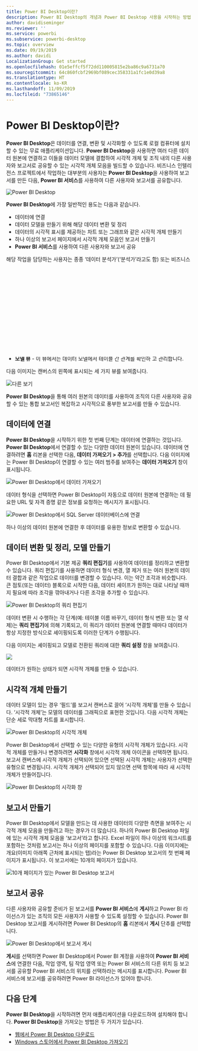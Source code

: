 ```yaml
---
title: Power BI Desktop이란?
description: Power BI Desktop의 개념과 Power BI Desktop 사용을 시작하는 방법 알아보기
author: davidiseminger
ms.reviewer: ''
ms.service: powerbi
ms.subservice: powerbi-desktop
ms.topic: overview
ms.date: 09/19/2019
ms.author: davidi
LocalizationGroup: Get started
ms.openlocfilehash: 01e5effcf5f72dd110005815e2ba86c9a6731a70
ms.sourcegitcommit: 64c860fcbf2969bf089cec358331a1fc1e0d39a8
ms.translationtype: HT
ms.contentlocale: ko-KR
ms.lasthandoff: 11/09/2019
ms.locfileid: "73865146"
---
```

# <a name="what-is-power-bi-desktop"></a>Power BI Desktop이란?

**Power BI Desktop**은 데이터를 연결, 변환 및 시각화할 수 있도록 로컬 컴퓨터에 설치할 수 있는 무료 애플리케이션입니다. **Power BI Desktop**을 사용하면 여러 다른 데이터 원본에 연결하고 이들을 데이터 모델에 결합하여 시각적 개체 및 조직 내의 다른 사용자와 보고서로 공유할 수 있는 시각적 개체 모음을 빌드할 수 있습니다. 비즈니스 인텔리전스 프로젝트에서 작업하는 대부분의 사용자는 **Power BI Desktop**을 사용하여 보고서를 만든 다음, **Power BI 서비스**를 사용하여 다른 사용자와 보고서를 공유합니다.

![Power BI Desktop](media/desktop-what-is-desktop/what-is-desktop_01.png)

**Power BI Desktop**에 가장 일반적인 용도는 다음과 같습니다.

* 데이터에 연결
* 데이터 모델을 만들기 위해 해당 데이터 변환 및 정리
* 데이터의 시각적 표시를 제공하는 차트 또는 그래프와 같은 시각적 개체 만들기
* 하나 이상의 보고서 페이지에서 시각적 개체 모음인 보고서 만들기
* **Power BI 서비스**를 사용하여 다른 사용자와 보고서 공유

해당 작업을 담당하는 사용자는 종종 ‘데이터 분석가’(‘분석가’라고도 함) 또는 비즈니스 인텔리전스 전문가(‘보고서 작성자’라고도 함)로 간주합니다.    그러나 자신을 분석가나 보고서 작성자로 간주하지 않는 많은 사용자는 **Power BI Desktop**을 사용하여 매력적인 보고서를 만들거나 다양한 원본에서 데이터를 끌어오고 동료 및 조직과 공유할 수 있는 데이터 모델을 빌드합니다.

Power BI Desktop에는 캔버스의 왼쪽에 표시되는 세 가지 뷰가 있습니다. 각 뷰는 표시되는 순서에 따라 다음과 같습니다.
* **보고서 뷰** - 보고서 및 시각적 개체를 만들고 대부분의 작성 시간이 소요되는 뷰입니다.
* **데이터 뷰** - 여기에서 보고서와 연결된 데이터 모델에 사용되는 테이블, 측정값 및 기타 데이터를 확인하고 보고서 모델에서 최상으로 사용하기 위해 데이터를 변환할 수 있습니다.
* **모델 뷰** - 이 뷰에서는 데이터 모델에서 테이블 간 관계를 확인하 고 관리합니다.

다음 이미지는 캔버스의 왼쪽에 표시되는 세 가지 뷰를 보여줍니다.

![다른 보기](media/desktop-what-is-desktop/what-is-desktop-07.png)


**Power BI Desktop**을 통해 여러 원본의 데이터를 사용하여 조직의 다른 사용자와 공유할 수 있는 통합 보고서인 복잡하고 시각적으로 풍부한 보고서를 만들 수 있습니다. 

## <a name="connect-to-data"></a>데이터에 연결
**Power BI Desktop**을 시작하기 위한 첫 번째 단계는 데이터에 연결하는 것입니다. **Power BI Desktop**에서 연결할 수 있는 다양한 데이터 원본이 있습니다. 데이터에 연결하려면 **홈** 리본을 선택한 다음, **데이터 가져오기 > 추가**를 선택합니다. 다음 이미지에는 Power BI Desktop이 연결할 수 있는 여러 범주를 보여주는 **데이터 가져오기** 창이 표시됩니다.

![Power BI Desktop에서 데이터 가져오기](media/desktop-what-is-desktop/what-is-desktop_02.png)

데이터 형식을 선택하면 Power BI Desktop이 자동으로 데이터 원본에 연결하는 데 필요한 URL 및 자격 증명 같은 정보를 요청하는 메시지가 표시됩니다.

![Power BI Desktop에서 SQL Server 데이터베이스에 연결](media/desktop-what-is-desktop/what-is-desktop_03.png)

하나 이상의 데이터 원본에 연결한 후 데이터를 유용한 정보로 변환할 수 있습니다.

## <a name="transform-and-clean-data-create-a-model"></a>데이터 변환 및 정리, 모델 만들기

Power BI Desktop에서 기본 제공 **쿼리 편집기**를 사용하여 데이터를 정리하고 변환할 수 있습니다. 쿼리 편집기를 사용하면 데이터 형식 변경, 열 제거 또는 여러 원본의 데이터 결합과 같은 작업으로 데이터를 변경할 수 있습니다. 이는 약간 조각과 비슷합니다. 큰 점토(또는 데이터) 블록으로 시작한 다음, 데이터 셰이프가 원하는 대로 나타날 때까지 필요에 따라 조각을 깎아내거나 다른 조각을 추가할 수 있습니다. 

![Power BI Desktop의 쿼리 편집기](media/desktop-getting-started/designer_gsg_editquery.png)

데이터 변환 시 수행하는 각 단계(예: 테이블 이름 바꾸기, 데이터 형식 변환 또는 열 삭제)는 **쿼리 편집기**에 의해 기록되고, 이 쿼리가 데이터 원본에 연결할 때마다 데이터가 항상 지정한 방식으로 셰이핑되도록 이러한 단계가 수행됩니다.

다음 이미지는 셰이핑되고 모델로 전환된 쿼리에 대한 **쿼리 설정** 창을 보여줍니다.

 ![](media/desktop-getting-started/shapecombine_querysettingsfinished.png)

데이터가 원하는 상태가 되면 시각적 개체를 만들 수 있습니다. 

## <a name="create-visuals"></a>시각적 개체 만들기 

데이터 모델이 있는 경우 ‘필드’를 보고서 캔버스로 끌어 ‘시각적 개체’를 만들 수 있습니다.   ‘시각적 개체’는 모델의 데이터를 그래픽으로 표현한 것입니다.  다음 시각적 개체는 단순 세로 막대형 차트를 표시합니다. 

![Power BI Desktop의 시각적 개체](media/desktop-what-is-desktop/what-is-desktop_04.png)

Power BI Desktop에서 선택할 수 있는 다양한 유형의 시각적 개체가 있습니다. 시각적 개체를 만들거나 변경하려면 **시각화** 창에서 시각적 개체 아이콘을 선택하면 됩니다. 보고서 캔버스에 시각적 개체가 선택되어 있으면 선택된 시각적 개체는 사용자가 선택한 유형으로 변경됩니다. 시각적 개체가 선택되어 있지 않으면 선택 항목에 따라 새 시각적 개체가 만들어집니다.

![Power BI Desktop의 시각화 창](media/desktop-what-is-desktop/what-is-desktop_05.png)

## <a name="create-reports"></a>보고서 만들기

Power BI Desktop에서 모델을 만드는 데 사용한 데이터의 다양한 측면을 보여주는 시각적 개체 모음을 만들려고 하는 경우가 더 많습니다. 하나의 Power BI Desktop 파일에 있는 시각적 개체 모음을 ‘보고서’라고 합니다.  Excel 파일이 하나 이상의 워크시트를 포함하는 것처럼 보고서는 하나 이상의 페이지를 포함할 수 있습니다. 다음 이미지에는 개요(이미지 아래쪽 근처에 표시되는 탭)라는 Power BI Desktop 보고서의 첫 번째 페이지가 표시됩니다. 이 보고서에는 10개의 페이지가 있습니다.

![10개 페이지가 있는 Power BI Desktop 보고서](media/desktop-what-is-desktop/what-is-desktop_01.png)

## <a name="share-reports"></a>보고서 공유

다른 사용자와 공유할 준비가 된 보고서를 **Power BI 서비스**에 **게시**하고 Power BI 라이선스가 있는 조직의 모든 사용자가 사용할 수 있도록 설정할 수 있습니다. Power BI Desktop 보고서를 게시하려면 Power BI Desktop의 **홈** 리본에서 **게시** 단추를 선택합니다.

![Power BI Desktop에서 보고서 게시](media/desktop-what-is-desktop/what-is-desktop_06.png)

**게시**를 선택하면 Power BI Desktop에서 Power BI 계정을 사용하여 **Power BI 서비스**에 연결한 다음, 작업 영역, 팀 작업 영역 또는 Power BI 서비스의 다른 위치 등 보고서를 공유할 Power BI 서비스의 위치를 선택하라는 메시지를 표시합니다. Power BI 서비스에 보고서를 공유하려면 Power BI 라이선스가 있어야 합니다.


## <a name="next-steps"></a>다음 단계

**Power BI Desktop**을 시작하려면 먼저 애플리케이션을 다운로드하여 설치해야 합니다. **Power BI Desktop**을 가져오는 방법은 두 가지가 있습니다.

* [웹에서 Power BI Desktop 다운로드](desktop-get-the-desktop.md)
* [Windows 스토어에서 Power BI Desktop 가져오기](https://aka.ms/pbidesktopstore)
